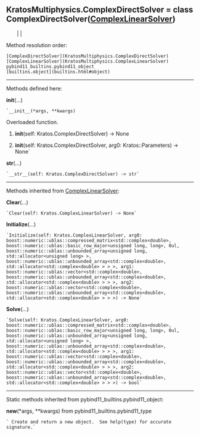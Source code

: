   
**KratosMultiphysics.ComplexDirectSolver** = class
ComplexDirectSolver([ComplexLinearSolver](KratosMultiphysics.ComplexLinearSolver))  
---  
`    `|   |

Method resolution order:

    [ComplexDirectSolver](KratosMultiphysics.ComplexDirectSolver)
    [ComplexLinearSolver](KratosMultiphysics.ComplexLinearSolver)
    pybind11_builtins.pybind11_object
    [builtins.object](builtins.html#object)

* * *

Methods defined here:  

**__init__**(...)

    `__init__(*args, **kwargs)  
Overloaded  function.  
  
1. __init__(self: Kratos.ComplexDirectSolver) -> None  
  
2. __init__(self: Kratos.ComplexDirectSolver, arg0: Kratos::Parameters) -> None`

**__str__**(...)

    `__str__(self: Kratos.ComplexDirectSolver) -> str`

* * *

Methods inherited from [ComplexLinearSolver](KratosMultiphysics.ComplexLinearSolver):  

**Clear**(...)

    `Clear(self: Kratos.ComplexLinearSolver) -> None`

**Initialize**(...)

    `Initialize(self: Kratos.ComplexLinearSolver, arg0: boost::numeric::ublas::compressed_matrix<std::complex<double>, boost::numeric::ublas::basic_row_major<unsigned long, long>, 0ul, boost::numeric::ublas::unbounded_array<unsigned long, std::allocator<unsigned long> >, boost::numeric::ublas::unbounded_array<std::complex<double>, std::allocator<std::complex<double> > > >, arg1: boost::numeric::ublas::vector<std::complex<double>, boost::numeric::ublas::unbounded_array<std::complex<double>, std::allocator<std::complex<double> > > >, arg2: boost::numeric::ublas::vector<std::complex<double>, boost::numeric::ublas::unbounded_array<std::complex<double>, std::allocator<std::complex<double> > > >) -> None`

**Solve**(...)

    `Solve(self: Kratos.ComplexLinearSolver, arg0: boost::numeric::ublas::compressed_matrix<std::complex<double>, boost::numeric::ublas::basic_row_major<unsigned long, long>, 0ul, boost::numeric::ublas::unbounded_array<unsigned long, std::allocator<unsigned long> >, boost::numeric::ublas::unbounded_array<std::complex<double>, std::allocator<std::complex<double> > > >, arg1: boost::numeric::ublas::vector<std::complex<double>, boost::numeric::ublas::unbounded_array<std::complex<double>, std::allocator<std::complex<double> > > >, arg2: boost::numeric::ublas::vector<std::complex<double>, boost::numeric::ublas::unbounded_array<std::complex<double>, std::allocator<std::complex<double> > > >) -> bool`

* * *

Static methods inherited from pybind11_builtins.pybind11_object:  

**__new__**(*args, **kwargs) from pybind11_builtins.pybind11_type

    ` Create and return a new object.  See help(type) for accurate signature.`

